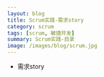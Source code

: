 ```yaml
---
layout: blog
title: Scrum实践-需求story
category: scrum
tags: [scrum, 敏捷开发]  
summary: Scrum实践-目录
image: /images/blog/scrum.jpg
---
```



- 需求story

